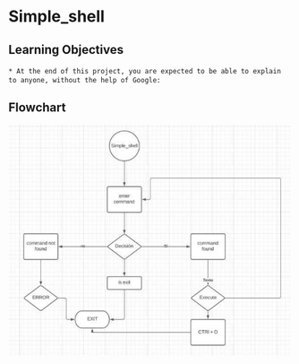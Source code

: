 # Simple_shell

## Learning Objectives

    * At the end of this project, you are expected to be able to explain to anyone, without the help of Google:

## Flowchart
![Alt text](flowchart.jpg?raw=true)